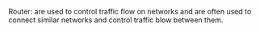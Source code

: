 Router: are used to control traffic flow on networks and are often used to connect similar networks and control traffic blow between them. 
